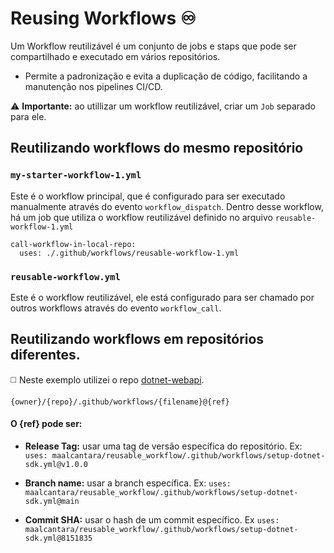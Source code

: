 # Reusing Workflows ♾️

Um Workflow reutilizável é um conjunto de jobs e staps que pode ser compartilhado e executado em vários repositórios. 

- Permite a padronização e evita a duplicação de código, facilitando a manutenção nos pipelines CI/CD.

⚠️ **Importante:** ao utillizar um workflow reutilizável, criar um `Job` separado para ele.

## Reutilizando workflows do mesmo repositório

### `my-starter-workflow-1.yml`
Este é o workflow principal, que é configurado para ser executado manualmente através do evento `workflow_dispatch`. Dentro desse workflow, há um job que utiliza o workflow reutilizável definido no arquivo `reusable-workflow-1.yml`
```
call-workflow-in-local-repo:
  uses: ./.github/workflows/reusable-workflow-1.yml
```

### `reusable-workflow.yml`
Este é o workflow reutilizável, ele está configurado para ser chamado por outros workflows através do evento `workflow_call`.

## Reutilizando workflows em repositórios diferentes.
◻️ Neste exemplo utilizei o repo [dotnet-webapi](https://github.com/maalcantara/dotnet-webapi).

```
{owner}/{repo}/.github/workflows/{filename}@{ref}
```
#### O {ref} pode ser:

- **Release Tag:** usar uma tag de versão específica do repositório. Ex: `uses: maalcantara/reusable_workflow/.github/workflows/setup-dotnet-sdk.yml@v1.0.0`

- **Branch name:** usar a branch específica. Ex: `uses: maalcantara/reusable_workflow/.github/workflows/setup-dotnet-sdk.yml@main`

- **Commit SHA:** usar o hash de um commit específico. Ex `uses: maalcantara/reusable_workflow/.github/workflows/setup-dotnet-sdk.yml@8151835`

